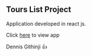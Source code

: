## Tours List Project

Application developed in react js.

Click [here](https://tour-lists-ke.netlify.app) to view app

Dennis Githinji 👍
